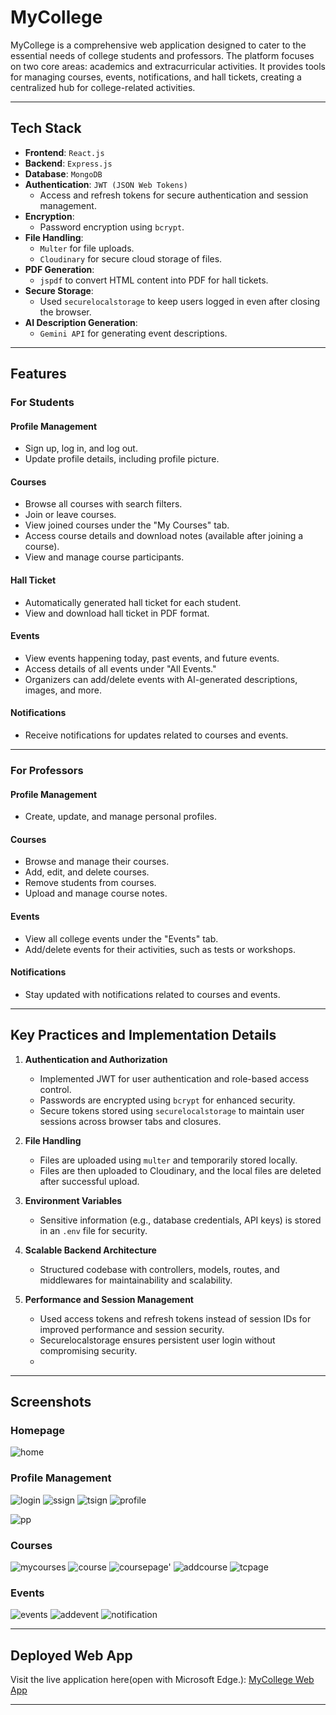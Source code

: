 # MyCollege

MyCollege is a comprehensive web application designed to cater to the essential needs of college students and professors. The platform focuses on two core areas: academics and extracurricular activities. It provides tools for managing courses, events, notifications, and hall tickets, creating a centralized hub for college-related activities.

---

## Tech Stack

- **Frontend**: `React.js`
- **Backend**: `Express.js` 
- **Database**: `MongoDB`  
- **Authentication**: `JWT (JSON Web Tokens)`  
  - Access and refresh tokens for secure authentication and session management.
- **Encryption**:
  - Password encryption using `bcrypt`.  
- **File Handling**:  
  - `Multer` for file uploads.  
  - `Cloudinary` for secure cloud storage of files.  
- **PDF Generation**:  
  - `jspdf` to convert HTML content into PDF for hall tickets.  
- **Secure Storage**:  
  - Used `securelocalstorage` to keep users logged in even after closing the browser.  
- **AI Description Generation**:  
  - `Gemini API` for generating event descriptions.  

---

## Features

### For Students
#### **Profile Management**
- Sign up, log in, and log out.
- Update profile details, including profile picture.

#### **Courses**
- Browse all courses with search filters.
- Join or leave courses.
- View joined courses under the "My Courses" tab.
- Access course details and download notes (available after joining a course).
- View and manage course participants.

#### **Hall Ticket**
- Automatically generated hall ticket for each student.
- View and download hall ticket in PDF format.

#### **Events**
- View events happening today, past events, and future events.
- Access details of all events under "All Events."
- Organizers can add/delete events with AI-generated descriptions, images, and more.

#### **Notifications**
- Receive notifications for updates related to courses and events.

---

### For Professors
#### **Profile Management**
- Create, update, and manage personal profiles.

#### **Courses**
- Browse and manage their courses.
- Add, edit, and delete courses.
- Remove students from courses.
- Upload and manage course notes.

#### **Events**
- View all college events under the "Events" tab.
- Add/delete events for their activities, such as tests or workshops.

#### **Notifications**
- Stay updated with notifications related to courses and events.

---




## Key Practices and Implementation Details

1. **Authentication and Authorization**
   - Implemented JWT for user authentication and role-based access control.
   - Passwords are encrypted using `bcrypt` for enhanced security.
   - Secure tokens stored using `securelocalstorage` to maintain user sessions across browser tabs and closures.

2. **File Handling**
   - Files are uploaded using `multer` and temporarily stored locally.
   - Files are then uploaded to Cloudinary, and the local files are deleted after successful upload.

3. **Environment Variables**
   - Sensitive information (e.g., database credentials, API keys) is stored in an `.env` file for security.

4. **Scalable Backend Architecture**
   - Structured codebase with controllers, models, routes, and middlewares for maintainability and scalability.

5. **Performance and Session Management**
   - Used access tokens and refresh tokens instead of session IDs for improved performance and session security.
   - Securelocalstorage ensures persistent user login without compromising security.
   - 

---


## Screenshots

### Homepage
![home](https://github.com/user-attachments/assets/663c3ff1-f11e-41ef-896b-8bc9227b9263)  

### Profile Management  
![login ](https://github.com/user-attachments/assets/8e8b346f-534d-47a4-bcb1-b3eb2e9e90a2)
![ssign](https://github.com/user-attachments/assets/1c2397be-c2b5-4699-a667-8d76287d7263)
![tsign](https://github.com/user-attachments/assets/7fa49e47-59aa-4c1a-a664-350a3892e5e1)
![profile](https://github.com/user-attachments/assets/e5b67448-daf8-403d-a956-4f87187867f2)

![pp](https://github.com/user-attachments/assets/5ab76848-d4c5-47c6-b1a7-4e84410c99ee)

### Courses  
![mycourses](https://github.com/user-attachments/assets/577fe14c-8343-461a-b453-8cb453f2c35b)
![course](https://github.com/user-attachments/assets/4202d8ca-c084-4ff5-ae52-2196c0834a0b)
![coursepage'](https://github.com/user-attachments/assets/8fe37b46-51c4-44d7-a76b-a3a5716bfc3d)
![addcourse](https://github.com/user-attachments/assets/3a4fe68b-e871-4c90-86b9-1039753c18ba)
![tcpage](https://github.com/user-attachments/assets/9f003a58-26ec-4e48-aa3b-8929a3187ec7)


### Events 
![events](https://github.com/user-attachments/assets/0e9163d6-3503-490a-b58c-1cf968b5a8c9)
![addevent](https://github.com/user-attachments/assets/8832f5a0-a924-423c-83fa-af8fa7c7ce13)
![notification](https://github.com/user-attachments/assets/74c8015a-d0c2-4d7b-9156-0b2bbf4f6c24)


---

## Deployed Web App

Visit the live application here(open with Microsoft Edge.): [MyCollege Web App](https://mycollege-final-dp.vercel.app/)

---
